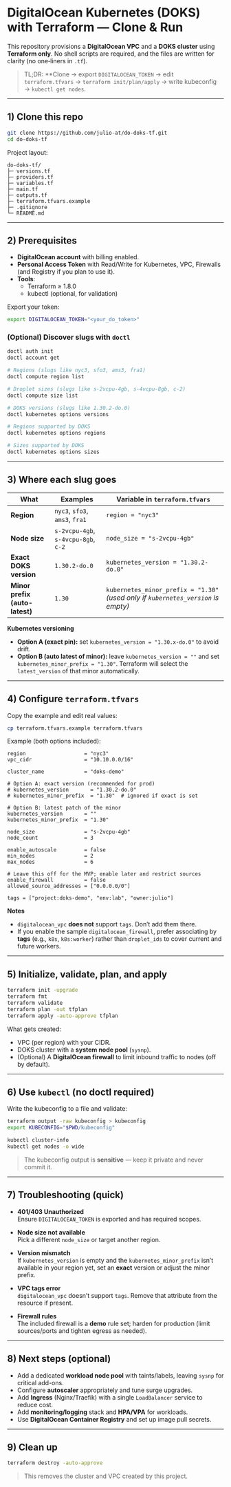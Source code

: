 # DigitalOcean Kubernetes (DOKS) with Terraform — Clone & Run

This repository provisions a **DigitalOcean VPC** and a **DOKS cluster** using **Terraform only**. No shell scripts are required, and the files are written for clarity (no one‑liners in `.tf`).

> TL;DR: **Clone → export `DIGITALOCEAN_TOKEN` → edit `terraform.tfvars` → `terraform init/plan/apply` → write kubeconfig → `kubectl get nodes`.

---

## 1) Clone this repo

```bash
git clone https://github.com/julio-at/do-doks-tf.git
cd do-doks-tf
```

Project layout:
```
do-doks-tf/
├─ versions.tf
├─ providers.tf
├─ variables.tf
├─ main.tf
├─ outputs.tf
├─ terraform.tfvars.example
├─ .gitignore
└─ README.md
```

---

## 2) Prerequisites

- **DigitalOcean account** with billing enabled.
- **Personal Access Token** with Read/Write for Kubernetes, VPC, Firewalls (and Registry if you plan to use it).
- **Tools**:
  - Terraform ≥ 1.8.0
  - kubectl (optional, for validation)

Export your token:
```bash
export DIGITALOCEAN_TOKEN="<your_do_token>"
```

### (Optional) Discover slugs with `doctl`

```bash
doctl auth init
doctl account get

# Regions (slugs like nyc3, sfo3, ams3, fra1)
doctl compute region list

# Droplet sizes (slugs like s-2vcpu-4gb, s-4vcpu-8gb, c-2)
doctl compute size list

# DOKS versions (slugs like 1.30.2-do.0)
doctl kubernetes options versions

# Regions supported by DOKS
doctl kubernetes options regions

# Sizes supported by DOKS
doctl kubernetes options sizes
```

---

## 3) Where each slug goes

| What | Examples | Variable in `terraform.tfvars` |
|---|---|---|
| **Region** | `nyc3`, `sfo3`, `ams3`, `fra1` | `region = "nyc3"` |
| **Node size** | `s-2vcpu-4gb`, `s-4vcpu-8gb`, `c-2` | `node_size = "s-2vcpu-4gb"` |
| **Exact DOKS version** | `1.30.2-do.0` | `kubernetes_version = "1.30.2-do.0"` |
| **Minor prefix (auto-latest)** | `1.30` | `kubernetes_minor_prefix = "1.30"` *(used only if `kubernetes_version` is empty)* |

**Kubernetes versioning**
- **Option A (exact pin):** set `kubernetes_version = "1.30.x-do.0"` to avoid drift.
- **Option B (auto latest of minor):** leave `kubernetes_version = ""` and set `kubernetes_minor_prefix = "1.30"`. Terraform will select the `latest_version` of that minor automatically.

---

## 4) Configure `terraform.tfvars`

Copy the example and edit real values:
```bash
cp terraform.tfvars.example terraform.tfvars
```

Example (both options included):
```hcl
region                   = "nyc3"
vpc_cidr                 = "10.10.0.0/16"

cluster_name             = "doks-demo"

# Option A: exact version (recommended for prod)
# kubernetes_version       = "1.30.2-do.0"
# kubernetes_minor_prefix  = "1.30"  # ignored if exact is set

# Option B: latest patch of the minor
kubernetes_version       = ""
kubernetes_minor_prefix  = "1.30"

node_size                = "s-2vcpu-4gb"
node_count               = 3

enable_autoscale         = false
min_nodes                = 2
max_nodes                = 6

# Leave this off for the MVP; enable later and restrict sources
enable_firewall          = false
allowed_source_addresses = ["0.0.0.0/0"]

tags = ["project:doks-demo", "env:lab", "owner:julio"]
```

**Notes**
- `digitalocean_vpc` **does not** support `tags`. Don’t add them there.
- If you enable the sample `digitalocean_firewall`, prefer associating by **tags** (e.g., `k8s`, `k8s:worker`) rather than `droplet_ids` to cover current and future workers.

---

## 5) Initialize, validate, plan, and apply

```bash
terraform init -upgrade
terraform fmt
terraform validate
terraform plan -out tfplan
terraform apply -auto-approve tfplan
```

What gets created:
- VPC (per region) with your CIDR.
- DOKS cluster with a **system node pool** (`sysnp`).
- (Optional) A **DigitalOcean firewall** to limit inbound traffic to nodes (off by default).

---

## 6) Use `kubectl` (no doctl required)

Write the kubeconfig to a file and validate:
```bash
terraform output -raw kubeconfig > kubeconfig
export KUBECONFIG="$PWD/kubeconfig"

kubectl cluster-info
kubectl get nodes -o wide
```

> The kubeconfig output is **sensitive** — keep it private and never commit it.

---

## 7) Troubleshooting (quick)

- **401/403 Unauthorized**  
  Ensure `DIGITALOCEAN_TOKEN` is exported and has required scopes.

- **Node size not available**  
  Pick a different `node_size` or target another region.

- **Version mismatch**  
  If `kubernetes_version` is empty and the `kubernetes_minor_prefix` isn’t available in your region yet, set an **exact** version or adjust the minor prefix.

- **VPC tags error**  
  `digitalocean_vpc` doesn’t support `tags`. Remove that attribute from the resource if present.

- **Firewall rules**  
  The included firewall is a **demo** rule set; harden for production (limit sources/ports and tighten egress as needed).

---

## 8) Next steps (optional)

- Add a dedicated **workload node pool** with taints/labels, leaving `sysnp` for critical add-ons.
- Configure **autoscaler** appropriately and tune surge upgrades.
- Add **Ingress** (Nginx/Traefik) with a single `LoadBalancer` service to reduce cost.
- Add **monitoring/logging** stack and **HPA/VPA** for workloads.
- Use **DigitalOcean Container Registry** and set up image pull secrets.

---

## 9) Clean up

```bash
terraform destroy -auto-approve
```

> This removes the cluster and VPC created by this project.
